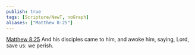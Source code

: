 ```yaml
---
publish: true
tags: [Scripture/NewT, noGraph]
aliases: ["Matthew 8:25"]
---
```

[Matthew 8:25](https://churchofjesuschrist.org/study/scriptures/nt/matt/8?lang=eng&id=p25#p25) And his disciples came to him, and awoke him, saying, Lord, save us: we perish.
